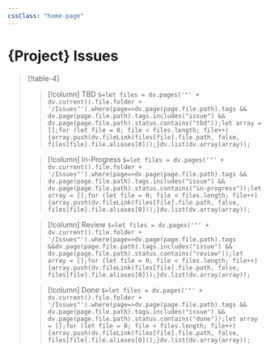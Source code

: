 ```yaml
---
cssClass: "home-page"
---
```


# {Project} Issues

> [!table-4]
> 
> > [!column] TBD
> > `$=let files = dv.pages('"' + dv.current().file.folder + '/Issues"').where(page=>dv.page(page.file.path).tags && dv.page(page.file.path).tags.includes("issue") && dv.page(page.file.path).status.contains("tbd"));let array = [];for (let file = 0; file < files.length; file++) {array.push(dv.fileLink(files[file].file.path, false, files[file].file.aliases[0]));}dv.list(dv.array(array));`
> 
> > [!column] In-Progress
> > `$=let files = dv.pages('"' + dv.current().file.folder + '/Issues"').where(page=>dv.page(page.file.path).tags && dv.page(page.file.path).tags.includes("issue") && dv.page(page.file.path).status.contains("in-progress"));let array = [];for (let file = 0; file < files.length; file++) {array.push(dv.fileLink(files[file].file.path, false, files[file].file.aliases[0]));}dv.list(dv.array(array));`
>
> > [!column] Review
> > `$=let files = dv.pages('"' + dv.current().file.folder + '/Issues"').where(page=>dv.page(page.file.path).tags &&dv.page(page.file.path).tags.includes("issue") && dv.page(page.file.path).status.contains("review"));let array = [];for (let file = 0; file < files.length; file++) {array.push(dv.fileLink(files[file].file.path, false, files[file].file.aliases[0]));}dv.list(dv.array(array));`
> 
> > [!column] Done
> > `$=let files = dv.pages('"' + dv.current().file.folder + '/Issues"').where(page=>dv.page(page.file.path).tags && dv.page(page.file.path).tags.includes("issue") && dv.page(page.file.path).status.contains("done"));let array = [];for (let file = 0; file < files.length; file++) {array.push(dv.fileLink(files[file].file.path, false, files[file].file.aliases[0]));}dv.list(dv.array(array));`
